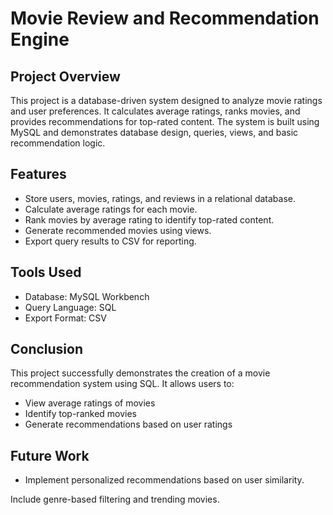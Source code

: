 # Movie Review and Recommendation Engine

## Project Overview
This project is a database-driven system designed to analyze movie ratings and user preferences. It calculates average ratings, ranks movies, and provides recommendations for top-rated content. 
The system is built using MySQL and demonstrates database design, queries, views, and basic recommendation logic.

## Features
- Store users, movies, ratings, and reviews in a relational database.
- Calculate average ratings for each movie.
- Rank movies by average rating to identify top-rated content.
- Generate recommended movies using views.
- Export query results to CSV for reporting.

## Tools Used
- Database: MySQL Workbench
- Query Language: SQL
- Export Format: CSV

## Conclusion
This project successfully demonstrates the creation of a movie recommendation system using SQL. It allows users to:
- View average ratings of movies
- Identify top-ranked movies
- Generate recommendations based on user ratings

## Future Work
- Implement personalized recommendations based on user similarity.

Include genre-based filtering and trending movies.
